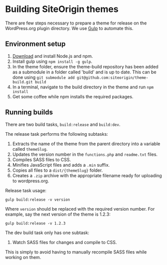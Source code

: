 # Building SiteOrigin themes
There are few steps necessary to prepare a theme for release on the WordPress.org plugin directory. We use [Gulp](http://gulpjs.com/) to automate this.

## Environment setup
1. [Download](https://nodejs.org/download/) and install Node.js and npm.
2. Install gulp using `npm install -g gulp`.
3. In the theme folder, ensure the theme-build repository has been added as a submodule in a folder called 'build' and is up to date. This can be done using `git submodule add git@github.com:siteorigin/theme-build.git build`
4. In a terminal, navigate to the build directory in the theme and run `npm install`
5. Get some coffee while npm installs the required packages.

## Running builds
There are two build tasks, `build:release` and `build:dev`.

The release task performs the following subtasks:

1. Extracts the name of the theme from the parent directory into a variable called `themeSlug`.
2. Updates the version number in the `functions.php` and `readme.txt` files.
3. Compiles SASS files to CSS.
4. Minifies JavaScript files and adds a `.min` suffix.
5. Copies all files to a `dist/{themeSlug}` folder.
6. Creates a `.zip` archive with the appropriate filename ready for uploading to wordpress.org.

Release task usage:

`gulp build:release -v version`

Where `version` should be replaced with the required version number.
For example, say the next version of the theme is 1.2.3:

`gulp build:release -v 1.2.3`

The dev build task only has one subtask:

1) Watch SASS files for changes and compile to CSS.

This is simply to avoid having to manually recompile SASS files while working on them.
